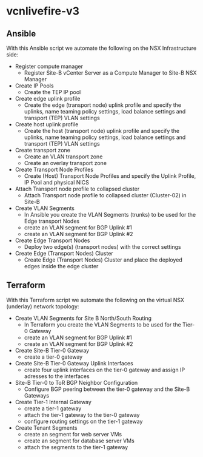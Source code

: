 # vcnlivefire-v3

## Ansible

With this Ansible script we automate the following on the NSX Infrastructure side:

- Register compute manager
    - Register Site-B vCenter Server as a Compute Manager to Site-B NSX Manager
- Create IP Pools
    - Create the TEP IP pool
- Create edge uplink profile
    - Create the edge (transport node) uplink profile and specify the uplinks, name teaming policy settings, load balance settings and transport (TEP) VLAN settings
- Create host uplink profile
    - Create the host (transport node) uplink profile and specify the uplinks, name teaming policy settings, load balance settings and transport (TEP) VLAN settings
- Create transport zone
    - Create an VLAN transport zone
    - Create an overlay transport zone
- Create Transport Node Profiles
    - Create  (Host) Transport Node Profiles and specify the Uplink Profile, IP Pool and physical NICS
- Attach Transport node profile to collapsed cluster
    - Attach Transport node profile to collapsed cluster (Cluster-02) in Site-B
- Create VLAN Segments
    - In Ansible you create the VLAN Segments (trunks) to be used for the Edge transport Nodes
    - create an VLAN segment for BGP Uplink #1
    - create an VLAN segment for BGP Uplink #2
- Create Edge Transport Nodes
    - Deploy two edge(s) (transport nodes) with the correct settings
- Create Edge (Transport Nodes) Cluster
    - Create Edge (Transport Nodes) Cluster and place the deployed edges inside the edge cluster

## Terraform

With this Terraform script we automate the following on the virtual NSX (underlay) network topology:

- Create VLAN Segments for Site B North/South Routing
    - In Terraform you create the VLAN Segments to be used for the Tier-0 Gateway
    - create an VLAN segment for BGP Uplink #1
    - create an VLAN segment for BGP Uplink #2
- Create Site-B Tier-0 Gateway
    - create a tier-0 gateway
- Create Site-B Tier-0 Gateway Uplink Interfaces
    - create four uplink interfaces on the tier-0 gateway and assign IP adresses to the interfaces
- Site-B Tier-0 to ToR BGP Neighbor Configuration
    - Configure BGP peering between the tier-0 gateway and the Site-B Gateways
- Create Tier-1 Internal Gateway
    - create a tier-1 gateway
    - attach the tier-1 gateway to the tier-0 gateway
    - configure routing settings on the tier-1 gateway
- Create Tenant Segments
    - create an segment for web server VMs
    - create an segment for database server VMs
    - attach the segments to the tier-1 gateway
